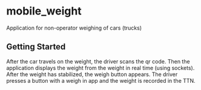 # mobile_weight

Application for non-operator weighing of cars (trucks)

## Getting Started

After the car travels on the weight, the driver scans the qr code. Then the application displays the weight from the weight in real time (using sockets). After the weight has stabilized, the weigh button appears. The driver presses a button with a weigh in app and the weight is recorded in the TTN.
